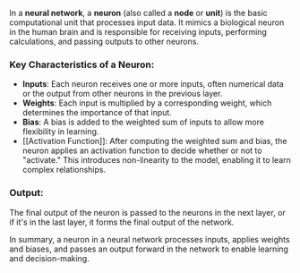 In a **neural network**, a **neuron** (also called a **node** or **unit**) is the basic computational unit that processes input data. It mimics a biological neuron in the human brain and is responsible for receiving inputs, performing calculations, and passing outputs to other neurons.

### Key Characteristics of a Neuron:

- **Inputs**: Each neuron receives one or more inputs, often numerical data or the output from other neurons in the previous layer.
- **Weights**: Each input is multiplied by a corresponding weight, which determines the importance of that input.
- **Bias**: A bias is added to the weighted sum of inputs to allow more flexibility in learning.
- [[Activation Function]]: After computing the weighted sum and bias, the neuron applies an activation function to decide whether or not to "activate." This introduces non-linearity to the model, enabling it to learn complex relationships.

### Output:

The final output of the neuron is passed to the neurons in the next layer, or if it's in the last layer, it forms the final output of the network.

In summary, a neuron in a neural network processes inputs, applies weights and biases, and passes an output forward in the network to enable learning and decision-making.